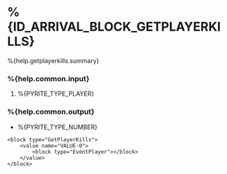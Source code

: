 # %{ID_ARRIVAL_BLOCK_GETPLAYERKILLS}

%{help.getplayerkills.summary}

### %{help.common.input}

1. %{PYRITE_TYPE_PLAYER}

### %{help.common.output}

-   %{PYRITE_TYPE_NUMBER}

```
<block type="GetPlayerKills">
    <value name="VALUE-0">
        <block type="EventPlayer"></block>
    </value>
</block>
```